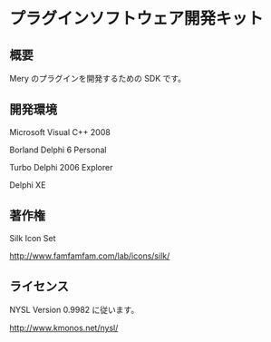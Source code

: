 プラグインソフトウェア開発キット
================================

概要
----
Mery のプラグインを開発するための SDK です。

開発環境
--------
Microsoft Visual C++ 2008

Borland Delphi 6 Personal

Turbo Delphi 2006 Explorer

Delphi XE

著作権
------
Silk Icon Set

http://www.famfamfam.com/lab/icons/silk/

ライセンス
----------
NYSL Version 0.9982 に従います。

http://www.kmonos.net/nysl/
